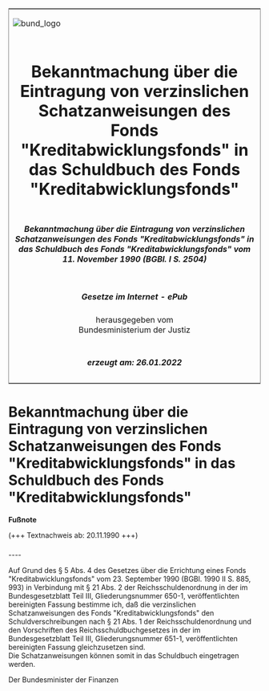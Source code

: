 <span id="DECKBLATT.html"></span>

<table border="0" frame="border" width="100%">

<tr valign="top">

<td align="left">

![bund\_logo](BfJ_2021_Web_de_de.gif)

</td>

<td align="right">

 

</td>

</tr>

<tr align="center" valign="middle">

<td colspan="2">

# Bekanntmachung über die Eintragung von verzinslichen Schatzanweisungen des Fonds "Kreditabwicklungsfonds" in das Schuldbuch des Fonds "Kreditabwicklungsfonds"

</td>

</tr>

<tr align="center" valign="middle">

<td colspan="2">

##### Bekanntmachung über die Eintragung von verzinslichen Schatzanweisungen des Fonds "Kreditabwicklungsfonds" in das Schuldbuch des Fonds "Kreditabwicklungsfonds" vom 11. November 1990 (BGBl. I S. 2504)

</td>

</tr>

<tr align="center" valign="middle">

<td colspan="2">

  
  

##### Gesetze im Internet - ePub  
  
herausgegeben vom  
Bundesministerium der Justiz

</td>

</tr>

<tr align="center" valign="bottom">

<td colspan="2">

  
  

##### erzeugt am: 26.01.2022

</td>

</tr>

</table>

<span id="BJNR025040990.html"></span>

# Bekanntmachung über die Eintragung von verzinslichen Schatzanweisungen des Fonds "Kreditabwicklungsfonds" in das Schuldbuch des Fonds "Kreditabwicklungsfonds"

<div>

  
**Fußnote**

<div class="jnhtml">

<div>

<div class="jurAbsatz">

(+++ Textnachweis ab: 20.11.1990 +++)

</div>

</div>

</div>

</div>

<span id="BJNR025040990BJNE000100308.html"></span>

###   
\----

<div>

<div class="jnhtml">

<div>

<div class="jurAbsatz">

Auf Grund des § 5 Abs. 4 des Gesetzes über die Errichtung eines Fonds
"Kreditabwicklungsfonds" vom 23. September 1990 (BGBl. 1990 II S. 885,
993) in Verbindung mit § 21 Abs. 2 der Reichsschuldenordnung in der im
Bundesgesetzblatt Teil III, Gliederungsnummer 650-1, veröffentlichten
bereinigten Fassung bestimme ich, daß die verzinslichen
Schatzanweisungen des Fonds "Kreditabwicklungsfonds" den
Schuldverschreibungen nach § 21 Abs. 1 der Reichsschuldenordnung und den
Vorschriften des Reichsschuldbuchgesetzes in der im Bundesgesetzblatt
Teil III, Gliederungsnummer 651-1, veröffentlichten bereinigten Fassung
gleichzusetzen sind.  
Die Schatzanweisungen können somit in das Schuldbuch eingetragen
werden.  
  
<span class="SP">Der Bundesminister der Finanzen</span>

</div>

</div>

</div>

</div>
